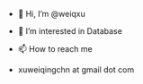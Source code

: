 - 👋 Hi, I’m @weiqxu
- 👀 I’m interested in Database

- 📫 How to reach me 
- xuweiqingchn at gmail dot com

<!---
weiqxu/weiqxu is a ✨ special ✨ repository because its `README.md` (this file) appears on your GitHub profile.
You can click the Preview link to take a look at your changes.
--->
